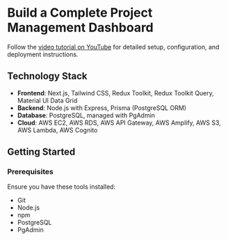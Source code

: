 # Build a Complete Project Management Dashboard
Follow the [video tutorial on YouTube](https://www.youtube.com/watch?v=KAV8vo7hGAo) for detailed setup, configuration, and deployment instructions.


## Technology Stack
- **Frontend**: Next.js, Tailwind CSS, Redux Toolkit, Redux Toolkit Query, Material UI Data Grid
- **Backend**: Node.js with Express, Prisma (PostgreSQL ORM)
- **Database**: PostgreSQL, managed with PgAdmin
- **Cloud**: AWS EC2, AWS RDS, AWS API Gateway, AWS Amplify, AWS S3, AWS Lambda, AWS Cognito

## Getting Started

### Prerequisites

Ensure you have these tools installed:
- Git
- Node.js
- npm
- PostgreSQL 
- PgAdmin 
